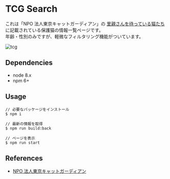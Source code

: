 # TCG Search

これは「NPO 法人東京キャットガーディアン」の [里親さんを待っている猫たち](https://tokyocatguardian.org/cats_date/) に記載されている保護猫の情報一覧ページです。  
年齢・性別のみですが、軽微なフィルタリング機能がついています。

![tcg](https://user-images.githubusercontent.com/24849815/49349886-1766d800-f6f0-11e8-93a1-acef0e3cda35.gif)

## Dependencies

- node 8.x
- npm 6+

## Usage

```
// 必要なパッケージをインストール
$ npm i

// 最新の情報を取得
$ npm run build:back

// ページを表示
$ npm run start
```

## References

- [NPO 法人東京キャットガーディアン](https://tokyocatguardian.org/)
